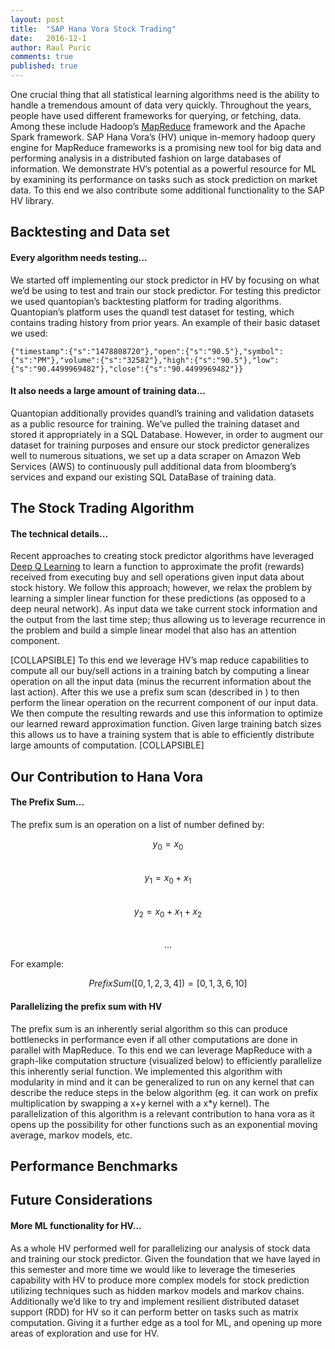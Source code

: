 ```yaml
---
layout: post
title:  "SAP Hana Vora Stock Trading"
date:   2016-12-1
author: Raul Puric
comments: true
published: true
---
```


One crucial thing that all statistical learning algorithms need is the ability to handle a tremendous amount of data very quickly. Throughout the years, people have used different frameworks for querying, or fetching, data. Among these include Hadoop’s [MapReduce](https://en.wikipedia.org/wiki/MapReduce) framework and the Apache Spark framework. SAP Hana Vora’s (HV) unique in-memory hadoop query engine for MapReduce frameworks is a promising new tool for big data and performing analysis in a distributed fashion on large databases of information. We demonstrate HV’s potential as a powerful resource for ML by examining its performance on tasks such as stock prediction on market data. To this end we also contribute some additional functionality to the SAP HV library.


<!-- break -->

## Backtesting and Data set

#### Every algorithm needs testing...

We started off implementing our stock predictor in HV by focusing on what we’d be using to test and train our stock predictor. For testing this predictor we used quantopian’s backtesting platform for trading algorithms. Quantopian’s platform uses the quandl test dataset for testing, which contains trading history from prior years. An example of their basic dataset we used:

`{"timestamp":{"s":"1478808720"},"open":{"s":"90.5"},"symbol":{"s":"PM"},"volume":{"s":"32582"},"high":{"s":"90.5"},"low":{"s":"90.4499969482"},"close":{"s":"90.4499969482"}}`

#### It also needs a large amount of training data...

Quantopian additionally provides quandl’s training and validation datasets as a public resource for training. We’ve pulled the training dataset and stored it appropriately in a SQL Database. However, in order to augment our dataset for training purposes and ensure our stock predictor generalizes well to numerous situations, we set up a data scraper on Amazon Web Services (AWS) to continuously pull additional data from bloomberg’s services and expand our existing SQL DataBase of training data.

## The Stock Trading Algorithm

#### The technical details...

Recent approaches to creating stock predictor algorithms have leveraged [Deep Q Learning](https://deepmind.com/research/dqn/) to learn a function to approximate the profit (rewards) received from executing buy and sell operations given input data about stock history. We follow this approach; however, we relax the problem by learning a simpler linear function for these predictions (as opposed to a deep neural network). As input data we take current stock information and the output from the last time step; thus allowing us to leverage recurrence in the problem and build a simple linear model that also has an attention component.

[COLLAPSIBLE]
To this end we leverage HV’s map reduce capabilities to compute all our buy/sell actions in a training batch by computing a linear operation on all the input data (minus the recurrent information about the last action). After this we use a prefix sum scan (described in <link to Our contribution to Hana Vora md section>) to then perform the linear operation on the recurrent component of our input data. We then compute the resulting rewards and use this information to optimize our learned reward approximation function. Given large training batch sizes this allows us to have a training system that is able to efficiently distribute large amounts of computation. 
[COLLAPSIBLE]

## Our Contribution to Hana Vora

#### The Prefix Sum...

The prefix sum is an operation on a list of number defined by:

$$y_0 = x_0$$<br>
$$y_1 = x_0 + x_1$$<br>
$$y_2 = x_0 + x_1 + x_2$$<br>
$$...$$

For example:

$$PrefixSum([0,1,2,3,4]) = [0,1,3,6,10]$$

#### Parallelizing the prefix sum with HV

The prefix sum is an inherently serial algorithm so this can produce bottlenecks in performance even if all other computations are done in parallel with MapReduce. To this end we can leverage MapReduce with a graph-like computation structure (visualized below) to efficiently parallelize this inherently serial function. We implemented this algorithm with modularity in mind and it can be generalized to run on any kernel that can describe the reduce steps in the below algorithm (eg. it can work on prefix multiplication by swapping a x+y kernel with a x*y kernel). The parallelization of this algorithm is a relevant contribution to hana vora as it opens up the possibility for other functions such as an exponential moving average, markov models, etc.

## Performance Benchmarks

## Future Considerations

#### More ML functionality for HV...

As a whole HV performed well for parallelizing our analysis of stock data and training our stock predictor. Given the foundation that we have layed in this semester and more time we would like to leverage the timeseries capability with HV to produce more complex models for stock prediction utilizing techniques such as hidden markov models and markov chains. Additionally we’d like to try and implement resilient distributed dataset support (RDD) for HV so it can perform better on tasks such as matrix computation. Giving it a further edge as a tool for ML, and opening up more areas of exploration and use for HV.

